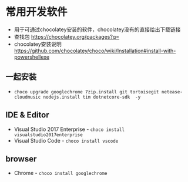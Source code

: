 # 常用开发软件

- 用于可通过chocolatey安装的软件，chocolatey没有的直接给出下载链接
- 查找包 https://chocolatey.org/packages?q=
- chocolatey安装说明 https://github.com/chocolatey/choco/wiki/Installation#install-with-powershellexe

## 一起安装

- `choco upgrade googlechrome 7zip.install git tortoisegit netease-cloudmusic nodejs.install tim dotnetcore-sdk  -y`

## IDE & Editor

- Visual Studio 2017 Enterprise - `choco install visualstudio2017enterprise`
- Visual Studio Code - `choco install vscode`

## browser

- Chrome - `choco install googlechrome`